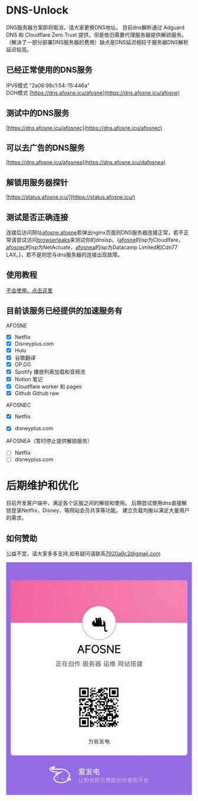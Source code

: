 # DNS-Unlock
  DNS服务器方案即将取消，请大家更换DNS地址。
  目前dns解析通过 Adguard DNS 和 Cloudflare Zero Trust 提供，但是依旧需要代理服务器提供解锁服务。（解决了一部分部署DNS服务器的费用）缺点是DNS延迟相较于服务器DNS解析延迟较高。

## 已经正常使用的DNS服务
IPV6模式 "2a06:98c1:54::15:446a"<br/>
DOH模式 [https://dns.afosne.icu/afosne](https://dns.afosne.icu/afosne)<br/>

## 测试中的DNS服务
[https://dns.afosne.icu/afosnec](https://dns.afosne.icu/afosnec)<br/>
## 可以去广告的DNS服务
[https://dns.afosne.icu/afosnea](https://dns.afosne.icu/dafosnea)<br/>

## 解锁用服务器探针
[https://status.afosne.icu/](https://status.afosne.icu/)

## 测试是否正确连接
  连接后访问网址[afosne.afosne](http://afosne.afosne/)若弹出nginx页面则DNS服务器连接正常，若不正常请尝试访问[browserleaks](https://browserleaks.com/dns)来测试你的dnsisp。{[afosne](https://dns.afosne.icu/dns-query)的isp为Cloudlfare，[afosnec](https://dns.afosne.icu/afosnec)的isp为NetActuate，[afosnea](https://dns.afosne.icu/afosnea)的isp为Datacamp Limited和Cdn77 LAX。}，若不是则您与dns服务器的连接出现故障。

## 使用教程

[不会使用，点击这里](/tutorial.md)


## 目前该服务已经提供的加速服务有
AFOSNE
- [x] Netflix 
- [x] Disneyplus.com 
- [x] Hulu 
- [x] 谷歌翻译
- [x] OP.GG
- [x] Spotify 播放列表加载和音频流
- [x] Notion 笔记
- [x] Cloudflare worker 和 pages
- [x] Github Github raw

AFOSNEC
      
- [x] Netflix 
- [x] disneyplus.com 


AFOSNEA（暂时停止提供解锁服务）

- [ ] Netflix 
- [ ] disneyplus.com 

# 后期维护和优化
目前开发客户端中，满足各个区服之间的解锁和使用。
后期尝试使用dns直接解锁登录Netflix，Disney，等网站会员共享等功能。
建立负载均衡以满足大量用户的需求。
## 如何赞助

公益不宜，请大家多多支持,如有疑问请联系[7920a9c2@gmail.com](mailto:7920a9c2@gmail.com) 

![爱发电](/img/afd.jpg)


